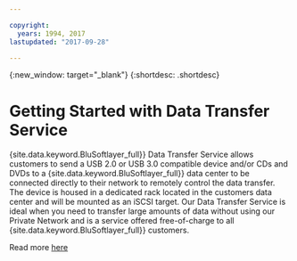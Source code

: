```yaml
---

copyright:
  years: 1994, 2017
lastupdated: "2017-09-28"

---
```

{:new_window: target="_blank"}
{:shortdesc: .shortdesc}

# Getting Started with Data Transfer Service

{site.data.keyword.BluSoftlayer_full}} Data Transfer Service allows customers to send a USB 2.0 or USB 3.0 compatible device and/or CDs and DVDs to a {site.data.keyword.BluSoftlayer_full}} data center to be connected directly to their network to remotely control the data transfer. The device is housed in a dedicated rack located in the customers data center and will be mounted as an iSCSI target.  Our Data Transfer Service is ideal when you need to transfer large amounts of data without using our Private Network and is a service offered free-of-charge to all {site.data.keyword.BluSoftlayer_full}} customers.

Read more [here](access-data-transfer-service-screen.html)


